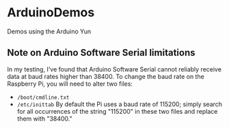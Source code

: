 # ArduinoDemos
Demos using the Arduino Yun

## Note on Arduino Software Serial limitations

In my testing, I've found that Arduino Software Serial cannot reliably receive data at baud rates higher than 38400.
To change the baud rate on the Raspberry Pi, you will need to alter two files:
* `/boot/cmdline.txt`
* `/etc/inittab`
By default the Pi uses a baud rate of 115200; simply search for all occurrences of the string "115200" in these two
files and replace them with "38400."
